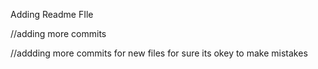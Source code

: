 









































Adding Readme FIle

//adding more commits

//addding more commits for new files for sure its okey to make mistakes

